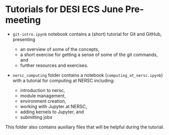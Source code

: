 # Tutorials for DESI ECS June Pre-meeting

- `git-intro.ipynb` notebook contains a (short) tutorial for Git and GitHub, presenting
	- an overview of some of the concepts,
	- a short exercise for getting a sense of some of the git commands, and
	- further resources and exercises.

- `nersc_computing` folder contains a notebook (`computing_at_nersc.ipynb`) with a tutorial for computing at NERSC including:
	- introduction to nersc,
	- module management,
	- environment creation,
	- working with Jupyter at NERSC,
	- adding kernels to Jupyter, and
	- submitting jobs

 This folder also contains auxiliary files that will be helpful during the tutorial.
